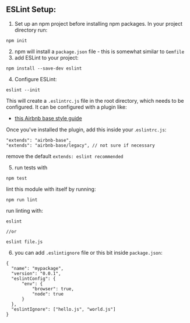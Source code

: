## ESLint Setup:

1. Set up an npm project before installing npm packages. In your project directory run:

```
npm init
```

2. npm will install a `package.json` file - this is somewhat similar to `Gemfile`  
3. add ESLint to your project:

```
npm install --save-dev eslint
```

4. Configure ESLint:

```
eslint --init
```

This will create a `.eslintrc.js` file in the root directory, which needs to be configured. It can be configured with a plugin like:

- [this Airbnb base style guide](https://www.npmjs.com/package/eslint-config-airbnb-base)

Once you've installed the plugin, add this inside your .`eslintrc.js`:

```
"extends": "airbnb-base",
"extends": "airbnb-base/legacy", // not sure if necessary
```

remove the default `extends: eslint recommended`   

5. run tests with

```
npm test
```

lint this module with itself by running:

```
npm run lint
```

run linting with:

```
eslint

//or

eslint file.js
```

6. you can add `.eslintignore` file or this bit inside `package.json`:

```
{
  "name": "mypackage",
  "version": "0.0.1",
  "eslintConfig": {
      "env": {
          "browser": true,
          "node": true
      }
  },
  "eslintIgnore": ["hello.js", "world.js"]
}
```
